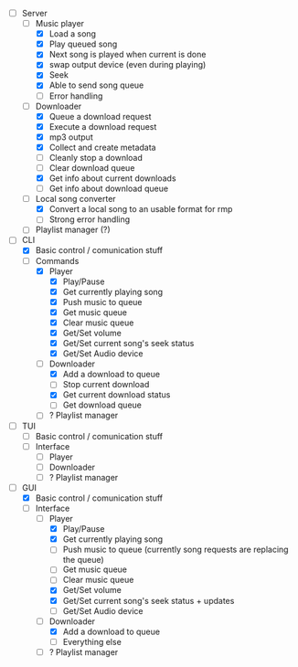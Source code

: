 - [ ] Server  
    - [ ] Music player
        - [x] Load a song
        - [x] Play queued song
        - [x] Next song is played when current is done
        - [x] swap output device (even during playing)
        - [x] Seek
        - [x] Able to send song queue
        - [ ] Error handling
    - [ ] Downloader
        - [x] Queue a download request
        - [x] Execute a download request
        - [x] mp3 output
        - [x] Collect and create metadata
        - [ ] Cleanly stop a download
        - [ ] Clear download queue
        - [x] Get info about current downloads
        - [ ] Get info about download queue
    - [ ] Local song converter
        - [x] Convert a local song to an usable format for rmp
        - [ ] Strong error handling
    - [ ] Playlist manager (?)

- [ ] CLI
    - [x] Basic control / comunication stuff
    - [ ] Commands
        - [x] Player
            - [x] Play/Pause
            - [x] Get currently playing song
            - [x] Push music to queue
            - [x] Get music queue
            - [x] Clear music queue
            - [x] Get/Set volume
            - [x] Get/Set current song's seek status
            - [x] Get/Set Audio device
        - [ ] Downloader
            - [x] Add a download to queue
            - [ ] Stop current download
            - [x] Get current download status
            - [ ] Get download queue
        - [ ] ? Playlist manager 
- [ ] TUI
    - [ ] Basic control / comunication stuff
    - [ ] Interface
        - [ ] Player
        - [ ] Downloader
        - [ ] ? Playlist manager

- [ ] GUI
    - [x] Basic control / comunication stuff
    - [ ] Interface
        - [ ] Player
            - [x] Play/Pause
            - [x] Get currently playing song
            - [ ] Push music to queue (currently song requests are replacing the queue)
            - [ ] Get music queue
            - [ ] Clear music queue
            - [x] Get/Set volume
            - [x] Get/Set current song's seek status + updates
            - [ ] Get/Set Audio device
        - [ ] Downloader
            - [x] Add a download to queue
            - [ ] Everything else
        - [ ] ? Playlist manager
